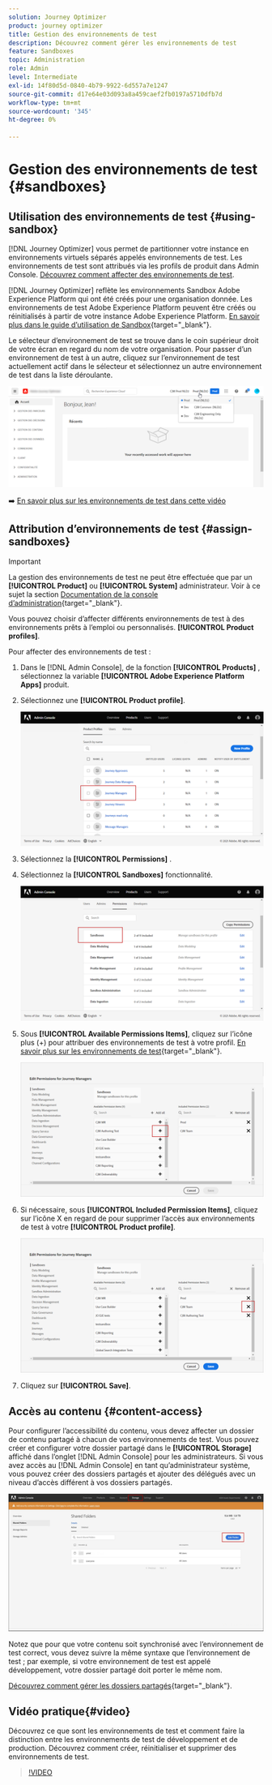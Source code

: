 ```yaml
---
solution: Journey Optimizer
product: journey optimizer
title: Gestion des environnements de test
description: Découvrez comment gérer les environnements de test
feature: Sandboxes
topic: Administration
role: Admin
level: Intermediate
exl-id: 14f80d5d-0840-4b79-9922-6d557a7e1247
source-git-commit: d17e64e03d093a8a459caef2fb0197a5710dfb7d
workflow-type: tm+mt
source-wordcount: '345'
ht-degree: 0%

---
```


# Gestion des environnements de test {#sandboxes}

## Utilisation des environnements de test {#using-sandbox}

[!DNL Journey Optimizer] vous permet de partitionner votre instance en environnements virtuels séparés appelés environnements de test.
Les environnements de test sont attribués via les profils de produit dans Admin Console. [Découvrez comment affecter des environnements de test](permissions.md#create-product-profile).

[!DNL Journey Optimizer] reflète les environnements Sandbox Adobe Experience Platform qui ont été créés pour une organisation donnée.
Les environnements de test Adobe Experience Platform peuvent être créés ou réinitialisés à partir de votre instance Adobe Experience Platform. [En savoir plus dans le guide d’utilisation de Sandbox](https://experienceleague.adobe.com/docs/experience-platform/sandbox/ui/user-guide.html){target=&quot;_blank&quot;}.

Le sélecteur d’environnement de test se trouve dans le coin supérieur droit de votre écran en regard du nom de votre organisation. Pour passer d’un environnement de test à un autre, cliquez sur l’environnement de test actuellement actif dans le sélecteur et sélectionnez un autre environnement de test dans la liste déroulante.

![](assets/sandbox_5.png)

➡️ [En savoir plus sur les environnements de test dans cette vidéo](#video)

## Attribution d’environnements de test {#assign-sandboxes}

>[!IMPORTANT]
>
> La gestion des environnements de test ne peut être effectuée que par un **[!UICONTROL Product]** ou **[!UICONTROL System]** administrateur. Voir à ce sujet la section [Documentation de la console d’administration](https://helpx.adobe.com/enterprise/admin-guide.html/enterprise/using/admin-roles.ug.html){target=&quot;_blank&quot;}.

Vous pouvez choisir d’affecter différents environnements de test à des environnements prêts à l’emploi ou personnalisés. **[!UICONTROL Product profiles]**.

Pour affecter des environnements de test :

1. Dans le [!DNL Admin Console], de la fonction **[!UICONTROL Products]** , sélectionnez la variable **[!UICONTROL Adobe Experience Platform Apps]** produit.

1. Sélectionnez une **[!UICONTROL Product profile]**.

   ![](assets/sandbox_1.png)

1. Sélectionnez la **[!UICONTROL Permissions]** .

1. Sélectionnez la **[!UICONTROL Sandboxes]** fonctionnalité.

   ![](assets/sandbox_2.png)

1. Sous **[!UICONTROL Available Permissions Items]**, cliquez sur l’icône plus (+) pour attribuer des environnements de test à votre profil. [En savoir plus sur les environnements de test](https://experienceleague.adobe.com/docs/experience-platform/sandbox/home.html){target=&quot;_blank&quot;}.

   ![](assets/sandbox_3.png)

1. Si nécessaire, sous **[!UICONTROL Included Permission Items]**, cliquez sur l’icône X en regard de pour supprimer l’accès aux environnements de test à votre **[!UICONTROL Product profile]**.

   ![](assets/sandbox_4.png)

1. Cliquez sur **[!UICONTROL Save]**.

## Accès au contenu {#content-access}

Pour configurer l’accessibilité du contenu, vous devez affecter un dossier de contenu partagé à chacun de vos environnements de test. Vous pouvez créer et configurer votre dossier partagé dans le **[!UICONTROL Storage]** affiché dans l’onglet [!DNL Admin Console] pour les administrateurs. Si vous avez accès au [!DNL Admin Console] en tant qu’administrateur système, vous pouvez créer des dossiers partagés et ajouter des délégués avec un niveau d’accès différent à vos dossiers partagés.

![](assets/do-not-localize/content_access.png)

Notez que pour que votre contenu soit synchronisé avec l’environnement de test correct, vous devez suivre la même syntaxe que l’environnement de test ; par exemple, si votre environnement de test est appelé développement, votre dossier partagé doit porter le même nom.

[Découvrez comment gérer les dossiers partagés](https://helpx.adobe.com/enterprise/admin-guide.html/enterprise/using/manage-adobe-storage.ug.html){target=&quot;_blank&quot;}.

## Vidéo pratique{#video}

Découvrez ce que sont les environnements de test et comment faire la distinction entre les environnements de test de développement et de production. Découvrez comment créer, réinitialiser et supprimer des environnements de test.

>[!VIDEO](https://video.tv.adobe.com/v/334355?quality=12)
